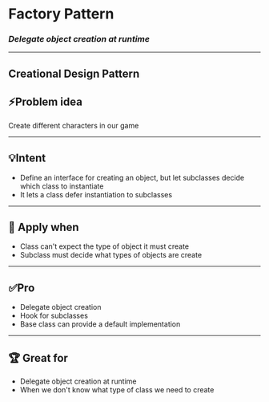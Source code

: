 # Factory Pattern 
### *Delegate object creation at runtime*
___

## Creational Design Pattern


## ⚡️Problem idea 
Create different characters in our game
___

## 💡Intent
- Define an interface for creating an object, but let subclasses decide which class to instantiate
- It lets a class defer instantiation to subclasses
___
## 🔧 Apply when
- Class can't expect the type of object it must create
- Subclass must decide what types of objects are create
___
## ✅Pro
- Delegate object creation
- Hook for subclasses
- Base class can provide a default implementation

___

## 🏆 Great for
- Delegate object creation at runtime
- When we don't know what type of class we need to create